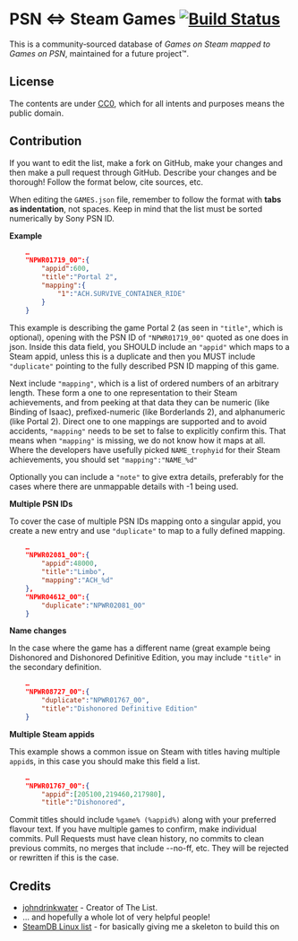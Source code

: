 PSN ⇔ Steam Games [![Build Status](https://api.travis-ci.org/johndrinkwater/PSN-to-Steam.svg)](https://travis-ci.org/johndrinkwater/PSN-to-Steam)
=========================
This is a community‐sourced database of *Games on Steam mapped to Games on
PSN*, maintained for a future project™.

License
-------
The contents are under
[CC0](https://creativecommons.org/publicdomain/zero/1.0/), which for all
intents and purposes means the public domain.

Contribution
------------
If you want to edit the list, make a fork on GitHub, make your changes and then
make a pull request through GitHub. Describe your changes and be thorough!
Follow the format below, cite sources, etc.

When editing the `GAMES.json` file, remember to follow the format with **tabs
as indentation**, not spaces.  Keep in mind that the list must be sorted
numerically by Sony PSN ID.

**Example**

```json
	…
	"NPWR01719_00":{
		"appid":600,
		"title":"Portal 2",
		"mapping":{
			"1":"ACH.SURVIVE_CONTAINER_RIDE"
		}
	}
```

This example is describing the game Portal 2 (as seen in `"title"`, which is
optional), opening with the PSN ID of `"NPWR01719_00"` quoted as one does in json.
Inside this data field, you SHOULD include an `"appid"` which maps to a Steam
appid, unless this is a duplicate and then you MUST include `"duplicate"`
pointing to the fully described PSN ID mapping of this game.

Next include `"mapping"`, which is a list of ordered numbers of an arbitrary
length. These form a one to one representation to their Steam achievements, and
from peeking at that data they can be numeric (like Binding of Isaac),
prefixed-numeric (like Borderlands 2), and alphanumeric (like Portal 2). Direct
one to one mappings are supported and to avoid accidents, `"mapping"` needs to
be set to false to explicitly confirm this. That means when `"mapping"` is
missing, we do not know how it maps at all. Where the developers have usefully
picked `NAME_trophyid` for their Steam achievements, you should set
`"mapping":"NAME_%d"`

Optionally you can include a `"note"` to give extra details, preferably for the
cases where there are unmappable details with -1 being used.

**Multiple PSN IDs**

To cover the case of multiple PSN IDs mapping onto a singular appid, you create
a new entry and use `"duplicate"` to map to a fully defined mapping.

```json
	…
	"NPWR02081_00":{
		"appid":48000,
		"title":"Limbo",
		"mapping":"ACH_%d"
	},
	"NPWR04612_00":{
		"duplicate":"NPWR02081_00"
	}
```

**Name changes**

In the case where the game has a different name (great example being Dishonored
and Dishonored Definitive Edition, you may include `"title"` in the secondary
definition.

```json
	…
	"NPWR08727_00":{
		"duplicate":"NPWR01767_00",
		"title":"Dishonored Definitive Edition"
	}
```

**Multiple Steam appids**

This example shows a common issue on Steam with titles having multiple
`appid`s, in this case you should make this field a list.

```json
	…
	"NPWR01767_00":{
		"appid":[205100,219460,217980],
		"title":"Dishonored",
```


Commit titles should include `%game% (%appid%)` along with your preferred
flavour text. If you have multiple games to confirm, make individual commits.
Pull Requests must have clean history, no commits to clean previous commits, no
merges that include --no-ff, etc. They will be rejected or rewritten if this is
the case.

Credits
-------
- [johndrinkwater](https://github.com/johndrinkwater) - Creator of The List.
- … and hopefully a whole lot of very helpful people!
- [SteamDB Linux list](https://github.com/SteamDatabase/SteamLinux) - for
  basically giving me a skeleton to build this on
